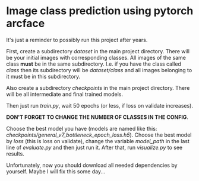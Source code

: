 # Image class prediction using pytorch arcface

It's just a reminder to possibly run this project after years.

First, create a subdirectory *dataset* in the main project directory.
There will be your initial images with corresponding classes.
All images of the same class **must** be in the same subdirectory.
I.e. if you have the class called *class* then its subdirectory will be *dataset/class*
and all images belonging to it must be in this subdirectory.

Also create a subdirectory *checkpoints* in the main project directory.
There will be all intermediate and final trained models.

Then just run *train.py*, wait 50 epochs (or less, if loss on validate increases).

**DON'T FORGET TO CHANGE THE NUMBER OF CLASSES IN THE CONFIG**.

Choose the best model you have (models are named like this: *checkpoints/general_v7_bottleneck_epoch_loss.h5*).
Choose the best model by *loss* (this is loss on validate), change the variable *model_path* in the last line of *evaluate.py*
and then just run it. After that, run *visualize.py* to see results.

Unfortunately, now you should download all needed dependencies by yourself. Maybe I will fix this some day...

